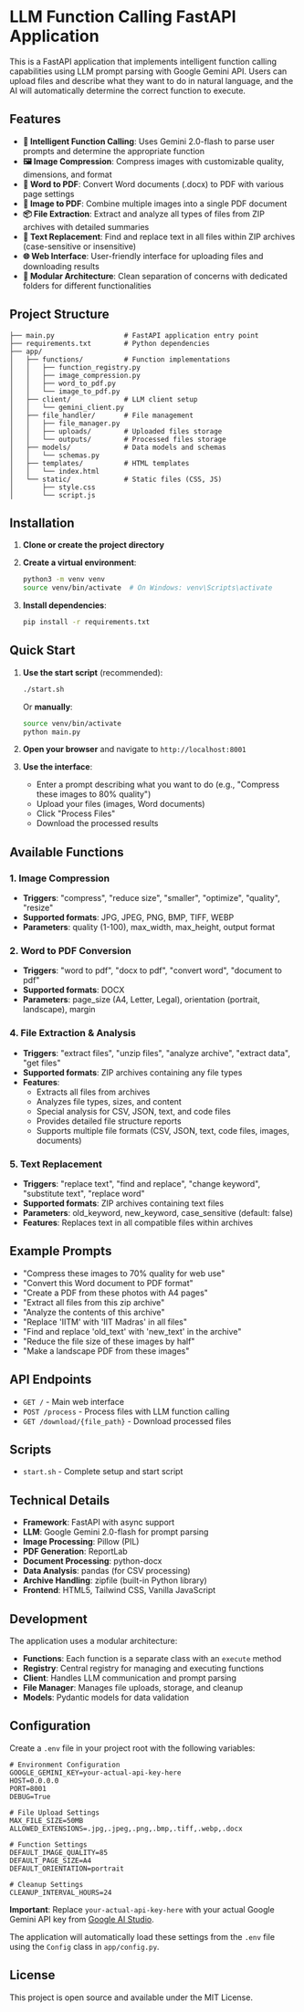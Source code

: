 # LLM Function Calling FastAPI Application

This is a FastAPI application that implements intelligent function calling capabilities using LLM prompt parsing with Google Gemini API. Users can upload files and describe what they want to do in natural language, and the AI will automatically determine the correct function to execute.

## Features

- **🤖 Intelligent Function Calling**: Uses Gemini 2.0-flash to parse user prompts and determine the appropriate function
- **🖼️ Image Compression**: Compress images with customizable quality, dimensions, and format
- **📄 Word to PDF**: Convert Word documents (.docx) to PDF with various page settings
- **📸 Image to PDF**: Combine multiple images into a single PDF document
- **📦 File Extraction**: Extract and analyze all types of files from ZIP archives with detailed summaries
- **🔄 Text Replacement**: Find and replace text in all files within ZIP archives (case-sensitive or insensitive)
- **🌐 Web Interface**: User-friendly interface for uploading files and downloading results
- **📁 Modular Architecture**: Clean separation of concerns with dedicated folders for different functionalities

## Project Structure

```
├── main.py                 # FastAPI application entry point
├── requirements.txt        # Python dependencies
├── app/
│   ├── functions/          # Function implementations
│   │   ├── function_registry.py
│   │   ├── image_compression.py
│   │   ├── word_to_pdf.py
│   │   └── image_to_pdf.py
│   ├── client/             # LLM client setup
│   │   └── gemini_client.py
│   ├── file_handler/       # File management
│   │   ├── file_manager.py
│   │   ├── uploads/        # Uploaded files storage
│   │   └── outputs/        # Processed files storage
│   ├── models/             # Data models and schemas
│   │   └── schemas.py
│   ├── templates/          # HTML templates
│   │   └── index.html
│   └── static/             # Static files (CSS, JS)
│       ├── style.css
│       └── script.js
```

## Installation

1. **Clone or create the project directory**
2. **Create a virtual environment**:
   ```bash
   python3 -m venv venv
   source venv/bin/activate  # On Windows: venv\Scripts\activate
   ```

3. **Install dependencies**:
   ```bash
   pip install -r requirements.txt
   ```

## Quick Start

1. **Use the start script** (recommended):
   ```bash
   ./start.sh
   ```

   Or **manually**:
   ```bash
   source venv/bin/activate
   python main.py
   ```

2. **Open your browser** and navigate to `http://localhost:8001`

3. **Use the interface**:
   - Enter a prompt describing what you want to do (e.g., "Compress these images to 80% quality")
   - Upload your files (images, Word documents)
   - Click "Process Files"
   - Download the processed results

## Available Functions

### 1. Image Compression
- **Triggers**: "compress", "reduce size", "smaller", "optimize", "quality", "resize"
- **Supported formats**: JPG, JPEG, PNG, BMP, TIFF, WEBP
- **Parameters**: quality (1-100), max_width, max_height, output format

### 2. Word to PDF Conversion
- **Triggers**: "word to pdf", "docx to pdf", "convert word", "document to pdf"
- **Supported formats**: DOCX
- **Parameters**: page_size (A4, Letter, Legal), orientation (portrait, landscape), margin

### 4. File Extraction & Analysis
- **Triggers**: "extract files", "unzip files", "analyze archive", "extract data", "get files"
- **Supported formats**: ZIP archives containing any file types
- **Features**: 
  - Extracts all files from archives
  - Analyzes file types, sizes, and content
  - Special analysis for CSV, JSON, text, and code files
  - Provides detailed file structure reports
  - Supports multiple file formats (CSV, JSON, text, code files, images, documents)

### 5. Text Replacement
- **Triggers**: "replace text", "find and replace", "change keyword", "substitute text", "replace word"
- **Supported formats**: ZIP archives containing text files
- **Parameters**: old_keyword, new_keyword, case_sensitive (default: false)
- **Features**: Replaces text in all compatible files within archives

## Example Prompts

- "Compress these images to 70% quality for web use"
- "Convert this Word document to PDF format"
- "Create a PDF from these photos with A4 pages"
- "Extract all files from this zip archive"
- "Analyze the contents of this archive"
- "Replace 'IITM' with 'IIT Madras' in all files"
- "Find and replace 'old_text' with 'new_text' in the archive"
- "Reduce the file size of these images by half"
- "Make a landscape PDF from these images"

## API Endpoints

- `GET /` - Main web interface
- `POST /process` - Process files with LLM function calling
- `GET /download/{file_path}` - Download processed files

## Scripts

- `start.sh` - Complete setup and start script

## Technical Details

- **Framework**: FastAPI with async support
- **LLM**: Google Gemini 2.0-flash for prompt parsing
- **Image Processing**: Pillow (PIL)
- **PDF Generation**: ReportLab
- **Document Processing**: python-docx
- **Data Analysis**: pandas (for CSV processing)
- **Archive Handling**: zipfile (built-in Python library)
- **Frontend**: HTML5, Tailwind CSS, Vanilla JavaScript

## Development

The application uses a modular architecture:

- **Functions**: Each function is a separate class with an `execute` method
- **Registry**: Central registry for managing and executing functions
- **Client**: Handles LLM communication and prompt parsing
- **File Manager**: Manages file uploads, storage, and cleanup
- **Models**: Pydantic models for data validation

## Configuration

Create a `.env` file in your project root with the following variables:

```env
# Environment Configuration
GOOGLE_GEMINI_KEY=your-actual-api-key-here
HOST=0.0.0.0
PORT=8001
DEBUG=True

# File Upload Settings
MAX_FILE_SIZE=50MB
ALLOWED_EXTENSIONS=.jpg,.jpeg,.png,.bmp,.tiff,.webp,.docx

# Function Settings
DEFAULT_IMAGE_QUALITY=85
DEFAULT_PAGE_SIZE=A4
DEFAULT_ORIENTATION=portrait

# Cleanup Settings
CLEANUP_INTERVAL_HOURS=24
```

**Important**: Replace `your-actual-api-key-here` with your actual Google Gemini API key from [Google AI Studio](https://makersuite.google.com/app/apikey).

The application will automatically load these settings from the `.env` file using the `Config` class in `app/config.py`.

## License

This project is open source and available under the MIT License.

